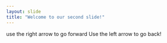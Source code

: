```yaml
---
layout: slide
title: "Welcome to our second slide!"
---
```

use the right arrow to go forward
Use the left arrow to go back!
